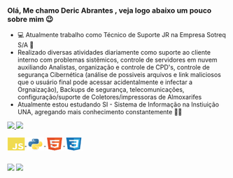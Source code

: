 ### Olá, Me chamo Deric Abrantes , veja logo abaixo um pouco sobre mim 😉
- 💻 Atualmente trabalho como Técnico de Suporte JR na Empresa Sotreq S/A 🚜
- Realizado diversas atividades diariamente como suporte ao cliente interno com problemas sistêmicos, controle de servidores em nuvem auxiliando Analistas, organização e controle de CPD's, controle de segurança Cibernética (análise de possiveis arquivos e link maliciosos que o usuário final pode acessar acidentalmente e infectar a Orgnaização), Backups de segurança, telecomunicações, configuração/suporte de Coletores/impressoras de Almoxarifes
- Atualmente estou estudando SI - Sistema de Informação na Instiuição UNA, agregando mais conhecimento constantemente 🔋📁

<div>
  
  <a href="https://github.com/Dericabrantes">
  <img height="130em" src="https://github-readme-stats.vercel.app/api?username=Dericabrantes&show_icons=true&theme=dracula&include_all_commits=true&count_private=true"/>
  <img height="130em" src="https://github-readme-stats.vercel.app/api/top-langs/?username=Dericabrantes&layout=compact&langs_count=7&theme=dracula"/>
    
</div>
  
  <div style="display: inline_block"><br>
  <img align="center" alt="Deric-Js" height="30" width="40" src="https://raw.githubusercontent.com/devicons/devicon/master/icons/javascript/javascript-plain.svg">
  <img align="center" alt="Deric-Python" height="30" width="40" src="https://raw.githubusercontent.com/devicons/devicon/master/icons/python/python-original.svg">
  <img align="center" alt="Deric-HTML" height="30" width="40" src="https://raw.githubusercontent.com/devicons/devicon/master/icons/html5/html5-original.svg">
  <img align="center" alt="Deric-CSS" height="30" width="40" src="https://raw.githubusercontent.com/devicons/devicon/master/icons/css3/css3-original.svg">
  </div>
 
 ##
  
<div>
<a href="https://api.whatsapp.com/send?phone=5531999014186&text=Ol%C3%A1%20Deric%2C%20tudo%20bem%20%3F" target="_blank"><img src="https://img.shields.io/badge/WhatsApp-25D366?style=for-the-badge&logo=whatsapp&logoColor=white" target="_blank"></a>
 <a href = "mailto:dericemanoelabrantes@gmail.com"><img src="https://img.shields.io/badge/Gmail-D14836?style=for-the-badge&logo=gmail&logoColor=white" target="_blank"></a>
 
   </div>
 
